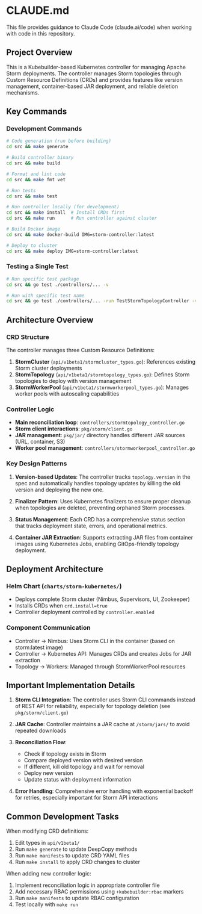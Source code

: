 # CLAUDE.md

This file provides guidance to Claude Code (claude.ai/code) when working with code in this repository.

## Project Overview

This is a Kubebuilder-based Kubernetes controller for managing Apache Storm deployments. The controller manages Storm topologies through Custom Resource Definitions (CRDs) and provides features like version management, container-based JAR deployment, and reliable deletion mechanisms.

## Key Commands

### Development Commands

```bash
# Code generation (run before building)
cd src && make generate

# Build controller binary
cd src && make build

# Format and lint code
cd src && make fmt vet

# Run tests
cd src && make test

# Run controller locally (for development)
cd src && make install  # Install CRDs first
cd src && make run      # Run controller against cluster

# Build Docker image
cd src && make docker-build IMG=storm-controller:latest

# Deploy to cluster
cd src && make deploy IMG=storm-controller:latest
```

### Testing a Single Test
```bash
# Run specific test package
cd src && go test ./controllers/... -v

# Run with specific test name
cd src && go test ./controllers/... -run TestStormTopologyController -v
```

## Architecture Overview

### CRD Structure
The controller manages three Custom Resource Definitions:

1. **StormCluster** (`api/v1beta1/stormcluster_types.go`): References existing Storm cluster deployments
2. **StormTopology** (`api/v1beta1/stormtopology_types.go`): Defines Storm topologies to deploy with version management
3. **StormWorkerPool** (`api/v1beta1/stormworkerpool_types.go`): Manages worker pools with autoscaling capabilities

### Controller Logic
- **Main reconciliation loop**: `controllers/stormtopology_controller.go`
- **Storm client interactions**: `pkg/storm/client.go`
- **JAR management**: `pkg/jar/` directory handles different JAR sources (URL, container, S3)
- **Worker pool management**: `controllers/stormworkerpool_controller.go`

### Key Design Patterns

1. **Version-based Updates**: The controller tracks `topology.version` in the spec and automatically handles topology updates by killing the old version and deploying the new one.

2. **Finalizer Pattern**: Uses Kubernetes finalizers to ensure proper cleanup when topologies are deleted, preventing orphaned Storm processes.

3. **Status Management**: Each CRD has a comprehensive status section that tracks deployment state, errors, and operational metrics.

4. **Container JAR Extraction**: Supports extracting JAR files from container images using Kubernetes Jobs, enabling GitOps-friendly topology deployment.

## Deployment Architecture

### Helm Chart (`charts/storm-kubernetes/`)
- Deploys complete Storm cluster (Nimbus, Supervisors, UI, Zookeeper)
- Installs CRDs when `crd.install=true`
- Controller deployment controlled by `controller.enabled`

### Component Communication
- Controller → Nimbus: Uses Storm CLI in the container (based on storm:latest image)
- Controller → Kubernetes API: Manages CRDs and creates Jobs for JAR extraction
- Topology → Workers: Managed through StormWorkerPool resources

## Important Implementation Details

1. **Storm CLI Integration**: The controller uses Storm CLI commands instead of REST API for reliability, especially for topology deletion (see `pkg/storm/client.go`)

2. **JAR Cache**: Controller maintains a JAR cache at `/storm/jars/` to avoid repeated downloads

3. **Reconciliation Flow**:
   - Check if topology exists in Storm
   - Compare deployed version with desired version
   - If different, kill old topology and wait for removal
   - Deploy new version
   - Update status with deployment information

4. **Error Handling**: Comprehensive error handling with exponential backoff for retries, especially important for Storm API interactions

## Common Development Tasks

When modifying CRD definitions:
1. Edit types in `api/v1beta1/`
2. Run `make generate` to update DeepCopy methods
3. Run `make manifests` to update CRD YAML files
4. Run `make install` to apply CRD changes to cluster

When adding new controller logic:
1. Implement reconciliation logic in appropriate controller file
2. Add necessary RBAC permissions using `+kubebuilder:rbac` markers
3. Run `make manifests` to update RBAC configuration
4. Test locally with `make run`